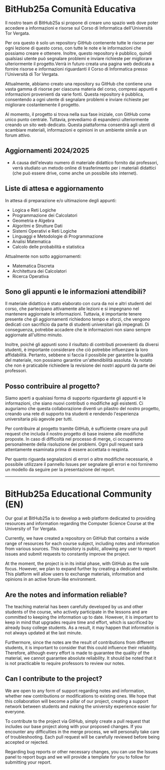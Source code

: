 # BitHub25a Comunità Educativa

Il nostro team di BitHub25a si propone di creare uno spazio web dove poter accedere a informazioni e risorse sul Corso di Informatica dell'Università Tor Vergata.

Per ora questo è solo un repository GitHub contenente tutte le risorse per ogni lezione di questo corso, con tutte le note e le informazioni che possiamo creare e ottenere. Inoltre, questo repository è pubblico, quindi qualsiasi utente può segnalare problemi e inviare richieste per migliorare ulteriormente il progetto.Verrà in futuro creata una pagina web dedicata a fornire risorse e informazioni riguardanti il Corso di Informatica presso l'Università di Tor Vergata.

Attualmente, abbiamo creato una repository su GitHub che contiene una vasta gamma di risorse per ciascuna materia del corso, compresi appunti e informazioni provenienti da varie fonti. Questa repository è pubblica, consentendo a ogni utente di segnalare problemi e inviare richieste per migliorare costantemente il progetto.

Al momento, il progetto si trova nella sua fase iniziale, con GitHub come unico punto centrale. Tuttavia, prevediamo di espanderci ulteriormente creando un sito web dedicato. Questa piattaforma consentirà agli utenti di scambiare materiali, informazioni e opinioni in un ambiente simile a un forum attivo.
## Aggiornamenti 2024/2025
- A causa dell'elevato numero di materiale didattico fornito dai professori, verrà studiato un metodo online di trasferimento per i materiali didattici (che può essere drive, come anche un possibile sito internet).

## Liste di attesa e aggiornamento
In attesa di preparazione e/o ultimazione degli appunti:
- Logica e Reti Logiche
- Programmazione dei Calcolatori
- Geometria e Algebra
- Algoritmi e Strutture Dati
- Sistemi Operativi e Reti Logiche
- Linguaggi e Metodologie di Programmazione
- Analisi Matematica
- Calcolo delle probabilità e statistica

Attualmente non sotto aggiornamenti:
- Matematica Discreta
- Architettura dei Calcolatori
- Ricerca Operativa
## Sono gli appunti e le informazioni attendibili?
Il materiale didattico è stato elaborato con cura da noi e altri studenti del corso, che partecipano attivamente alle lezioni e si impegnano nel mantenere aggiornate le informazioni. Tuttavia, è importante tenere presente che gli aggiornamenti richiedono tempo e sforzi, che vengono dedicati con sacrificio da parte di studenti universitari già impegnati. Di conseguenza, potrebbe accadere che le informazioni non siano sempre aggiornate all'ultimo minuto.

Inoltre, poiché gli appunti sono il risultato di contributi provenienti da diversi studenti, è importante considerare che ciò potrebbe influenzare la loro affidabilità. Pertanto, sebbene si faccia il possibile per garantire la qualità del materiale, non possiamo garantire un'attendibilità assoluta. Va notato che non è praticabile richiedere la revisione dei nostri appunti da parte dei professori.

## Posso contribuire al progetto?
Siamo aperti a qualsiasi forma di supporto riguardante gli appunti e le informazioni, che siano nuovi contributi o modifiche agli esistenti. Ci auguriamo che questa collaborazione diventi un pilastro del nostro progetto, creando una rete di supporto tra studenti e rendendo l'esperienza universitaria più agevole per tutti.

Per contribuire al progetto tramite GitHub, è sufficiente creare una pull request che includa il nostro progetto di base insieme alle modifiche proposte. In caso di difficoltà nel processo di merge, ci occuperemo personalmente della risoluzione dei problemi. Ogni pull request sarà attentamente esaminata prima di essere accettata o respinta.

Per quanto riguarda segnalazioni di errori o altre modifiche necessarie, è possibile utilizzare il pannello Issues per segnalare gli errori e noi forniremo un modello da seguire per la presentazione del report.

---

# BitHub25a Educational Community (EN)
Our goal at BitHub25a is to develop a web platform dedicated to providing resources and information regarding the Computer Science Course at the University of Tor Vergata.

Currently, we have created a repository on GitHub that contains a wide range of resources for each course subject, including notes and information from various sources. This repository is public, allowing any user to report issues and submit requests to constantly improve the project.

At the moment, the project is in its initial phase, with GitHub as the sole focus. However, we plan to expand further by creating a dedicated website. This platform will allow users to exchange materials, information and opinions in an active forum-like environment.
## Are the notes and information reliable?
The teaching material has been carefully developed by us and other students of the course, who actively participate in the lessons and are committed to keeping the information up to date. However, it is important to keep in mind that upgrades require time and effort, which is sacrificed by already busy college students. As a result, it may happen that information is not always updated at the last minute.

Furthermore, since the notes are the result of contributions from different students, it is important to consider that this could influence their reliability. Therefore, although every effort is made to guarantee the quality of the material, we cannot guarantee absolute reliability. It should be noted that it is not practicable to require professors to review our notes.

## Can I contribute to the project?
We are open to any form of support regarding notes and information, whether new contributions or modifications to existing ones. We hope that this collaboration will become a pillar of our project, creating a support network between students and making the university experience easier for everyone.

To contribute to the project via GitHub, simply create a pull request that includes our base project along with your proposed changes. If you encounter any difficulties in the merge process, we will personally take care of troubleshooting. Each pull request will be carefully reviewed before being accepted or rejected.

Regarding bug reports or other necessary changes, you can use the Issues panel to report bugs and we will provide a template for you to follow for submitting your report.
